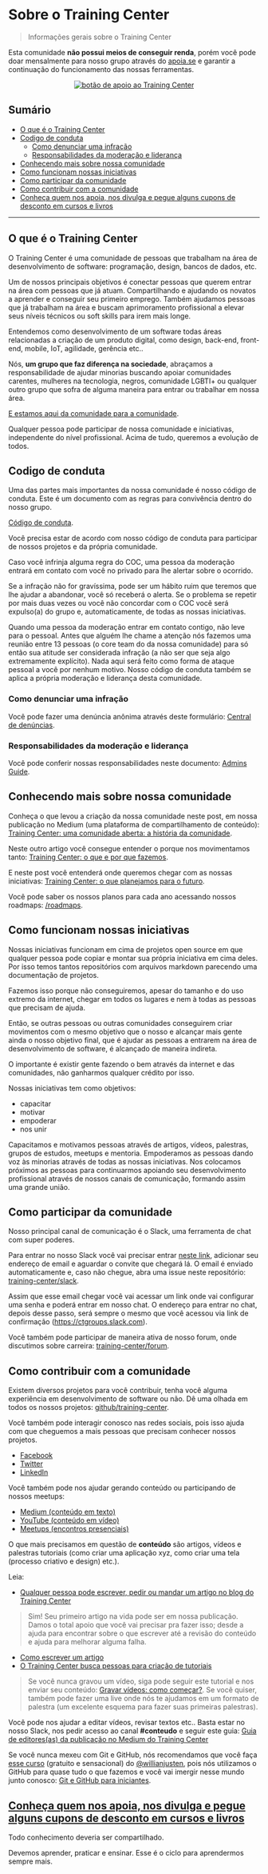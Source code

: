 # Sobre o Training Center

> Informações gerais sobre o Training Center

Esta comunidade **não possui meios de conseguir renda**, porém você pode doar mensalmente para nosso grupo através do [apoia.se](http://apoia.se/training-center) e garantir a continuação do funcionamento das nossas ferramentas.

<p align="center">
 <a href="http://apoia.se/training-center" title="Apoia.se do Training Center">
  <img src="/assets/btn-apoiar.png" alt="botão de apoio ao Training Center">
 </a>
</p>

## Sumário

- [O que é o Training Center](#o-que-%C3%A9-o-training-center)
- [Codigo de conduta](#codigo-de-conduta)
  - [Como denunciar uma infração](#como-denunciar-uma-infra%C3%A7%C3%A3o)
  - [Responsabilidades da moderação e liderança](#responsabilidades-da-modera%C3%A7%C3%A3o-e-lideran%C3%A7a)
- [Conhecendo mais sobre nossa comunidade](#conhecendo-mais-sobre-nossa-comunidade)
- [Como funcionam nossas iniciativas](#como-funcionam-nossas-iniciativas)
- [Como participar da comunidade](#como-participar-da-comunidade)
- [Como contribuir com a comunidade](#como-contribuir-com-a-comunidade)
- [Conheça quem nos apoia, nos divulga e pegue alguns cupons de desconto em cursos e livros](#conhe%C3%A7a-quem-nos-apoia-nos-divulga-e-pegue-alguns-cupons-de-desconto-em-cursos-e-livros)

-------

## O que é o Training Center

O Training Center é uma comunidade de pessoas que trabalham na área de desenvolvimento de software: programação, design, bancos de dados, etc.

Um de nossos principais objetivos é conectar pessoas que querem entrar na área com pessoas que já atuam. Compartilhando e ajudando os novatos a aprender e conseguir seu primeiro emprego. Também ajudamos pessoas que já trabalham na área e buscam aprimoramento profissional a elevar seus níveis técnicos ou soft skills para irem mais longe.

Entendemos como desenvolvimento de um software todas áreas relacionadas a criação de um produto digital, como design, back-end, front-end, mobile, IoT, agilidade, gerência etc..

Nós, **um grupo que faz diferença na sociedade**, abraçamos a responsabilidade de ajudar minorias buscando apoiar comunidades carentes, mulheres na tecnologia, negros, comunidade LGBTI+ ou qualquer outro grupo que sofra de alguma maneira para entrar ou trabalhar em nossa área.

[E estamos aqui da comunidade para a comunidade](https://woliveiras.com.br/posts/Devolva-para-as-comunidades/).

Qualquer pessoa pode participar de nossa comunidade e iniciativas, independente do nível profissional. Acima de tudo, queremos a evolução de todos.

## Codigo de conduta

Uma das partes mais importantes da nossa comunidade é nosso código de conduta. Este é um documento com as regras para convivência dentro do nosso grupo.

[Código de conduta](CONDUCT.md).

Você precisa estar de acordo com nosso código de conduta para participar de nossos projetos e da própria comunidade.

Caso você infrinja alguma regra do COC, uma pessoa da moderação entrará em contato com você no privado para lhe alertar sobre o ocorrido.

Se a infração não for gravíssima, pode ser um hábito ruim que teremos que lhe ajudar a abandonar, você só receberá o alerta. Se o problema se repetir por mais duas vezes ou você não concordar com o COC você será expulso(a) do grupo e, automaticamente, de todas as nossas iniciativas.

Quando uma pessoa da moderação entrar em contato contigo, não leve para o pessoal. Antes que alguém lhe chame a atenção nós fazemos uma reunião entre 13 pessoas (o core team do da nossa comunidade) para só então sua atitude ser considerada infração (a não ser que seja algo extremamente explícito). Nada aqui será feito como forma de ataque pessoal a você por nenhum motivo. Nosso código de conduta também se aplica a própria moderação e liderança desta comunidade.

### Como denunciar uma infração

Você pode fazer uma denúncia anônima através deste formulário: [Central de denúncias](https://trainingcenter2.typeform.com/to/P09LMl0).

### Responsabilidades da moderação e liderança

Você pode conferir nossas responsabilidades neste documento: [Admins Guide](/admin/ADMINS_GUIDE.md).

## Conhecendo mais sobre nossa comunidade

Conheça o que levou a criação da nossa comunidade neste post, em nossa publicação no Medium (uma plataforma de compartilhamento de conteúdo): [Training Center: uma comunidade aberta: a história da comunidade](https://medium.com/trainingcenter/training-center-uma-comunidade-aberta-a-hist%C3%B3ria-da-comunidade-901738da48aa).

Neste outro artigo você consegue entender o porque nos movimentamos tanto: [Training Center: o que e por que fazemos](https://medium.com/trainingcenter/training-center-o-que-e-por-que-fazemos-4be062b36196).

E neste post você entenderá onde queremos chegar com as nossas iniciativas: [Training Center: o que planejamos para o futuro](https://medium.com/trainingcenter/training-center-o-que-planejamos-para-o-futuro-e9436079f594).

Você pode saber os nossos planos para cada ano acessando nossos roadmaps: [/roadmaps](/roadmaps).

## Como funcionam nossas iniciativas

Nossas iniciativas funcionam em cima de projetos open source em que qualquer pessoa pode copiar e montar sua própria iniciativa em cima deles. Por isso temos tantos repositórios com arquivos markdown parecendo uma documentação de projetos.

Fazemos isso porque não conseguiremos, apesar do tamanho e do uso extremo da internet, chegar em todos os lugares e nem à todas as pessoas que precisam de ajuda.

Então, se outras pessoas ou outras comunidades conseguirem criar movimentos com o mesmo objetivo que o nosso e alcançar mais gente ainda o nosso objetivo final, que é ajudar as pessoas a entrarem na área de desenvolvimento de software, é alcançado de maneira indireta.

O importante é existir gente fazendo o bem através da internet e das comunidades, não ganharmos qualquer crédito por isso.

Nossas iniciativas tem como objetivos:

- capacitar
- motivar
- empoderar
- nos unir

Capacitamos e motivamos pessoas através de artigos, vídeos, palestras, grupos de estudos, meetups e mentoria. Empoderamos as pessoas dando voz às minorias através de todas as nossas iniciativas. Nos colocamos próximos as pessoas para continuarmos apoiando seu desenvolvimento profissional através de nossos canais de comunicação, formando assim uma grande união.

## Como participar da comunidade

Nosso principal canal de comunicação é o Slack, uma ferramenta de chat com super poderes.

Para entrar no nosso Slack você vai precisar entrar [neste link](https://ctgroups.herokuapp.com), adicionar seu endereço de email e aguardar o convite que chegará lá. O email é enviado automaticamente e, caso não chegue, abra uma issue neste repositório: [training-center/slack](https://github.com/training-center/slack).

Assim que esse email chegar você vai acessar um link onde vai configurar uma senha e poderá entrar em nosso chat. O endereço para entrar no chat, depois desse passo, será sempre o mesmo que você acessou via link de confirmação (https://ctgroups.slack.com).

Você também pode participar de maneira ativa de nosso forum, onde discutimos sobre carreira: [training-center/forum](https://github.com/training-center/forum).

## Como contribuir com a comunidade

Existem diversos projetos para você contribuir, tenha você alguma experiência em desenvolvimento de software ou não. Dê uma olhada em todos os nossos projetos: [github/training-center](https://github.com/training-center).

Você também pode interagir conosco nas redes sociais, pois isso ajuda com que cheguemos a mais pessoas que precisam conhecer nossos projetos.

- [Facebook](https://www.facebook.com/trainingcenterbr/)
- [Twitter](https://twitter.com/trainingcentr)
- [LinkedIn](https://www.linkedin.com/company/22312627/)

Você também pode nos ajudar gerando conteúdo ou participando de nossos meetups:

- [Medium (conteúdo em texto)](https://medium.com/trainingcenter)
- [YouTube (conteúdo em vídeo)](https://www.youtube.com/c/TrainingCenterChannel)
- [Meetups (encontros presenciais)](https://github.com/training-center/meetups)

O que mais precisamos em questão de **conteúdo** são artigos, vídeos e palestras tutoriais (como criar uma aplicação xyz, como criar uma tela (processo criativo e design) etc.).

Leia:

- [Qualquer pessoa pode escrever, pedir ou mandar um artigo no blog do Training Center](https://medium.com/trainingcenter/qualquer-pessoa-pode-escrever-pedir-ou-mandar-um-artigo-no-blog-do-training-center-fde2979e8067)
> Sim! Seu primeiro artigo na vida pode ser em nossa publicação. Damos o total apoio que você vai precisar pra fazer isso; desde a ajuda para encontrar sobre o que escrever até a revisão do conteúdo e ajuda para melhorar alguma falha.
- [Como escrever um artigo](https://medium.com/trainingcenter/dicas-para-tirar-seu-artigo-do-papel-cc1fe0243bd)
- [O Training Center busca pessoas para criação de tutoriais](https://medium.com/trainingcenter/o-training-center-busca-pessoas-para-criação-de-tutoriais-bb6587018276)
> Se você nunca gravou um vídeo, siga pode seguir este tutorial e nos enviar seu conteúdo: [Gravar vídeos: como começar?](https://www.youtube.com/watch?v=fWFKFATD2oA). Se você quiser, também pode fazer uma live onde nós te ajudamos em um formato de palestra (um excelente esquema para fazer suas primeiras palestras).

Você pode nos ajudar a editar vídeos, revisar textos etc.. Basta estar no nosso Slack, nos pedir acesso ao canal **#conteudo** e seguir este guia: [Guia de editores(as) da publicação no Medium do Training Center](https://medium.com/trainingcenter/guia-de-editores-as-da-publica%C3%A7%C3%A3o-no-medium-do-training-center-d88aabf57cb2)

Se você nunca mexeu com Git e GitHub, nós recomendamos que você faça <a href="https://www.udemy.com/git-e-github-para-iniciantes/" target="_blank" title="Curso de Git e GitHub gratuito e sensacional do @willianjusten">esse curso</a> (gratuito e sensacional) do [@willianjusten](https://github.com/willianjusten), pois nós utilizamos o GitHub para quase tudo o que fazemos e você vai imergir nesse mundo junto conosco: [Git e GitHub para iniciantes](https://www.udemy.com/git-e-github-para-iniciantes/).

## [Conheça quem nos apoia, nos divulga e pegue alguns cupons de desconto em cursos e livros](https://github.com/training-center/sponsors)

Todo conhecimento deveria ser compartilhado.

Devemos aprender, praticar e ensinar. Esse é o ciclo para aprendermos sempre mais.
